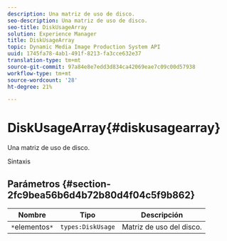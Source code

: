 ```yaml
---
description: Una matriz de uso de disco.
seo-description: Una matriz de uso de disco.
seo-title: DiskUsageArray
solution: Experience Manager
title: DiskUsageArray
topic: Dynamic Media Image Production System API
uuid: 1745fa78-4ab1-491f-8213-fa3cce632e37
translation-type: tm+mt
source-git-commit: 97a84e8e7edd3d834ca42069eae7c09c00d57938
workflow-type: tm+mt
source-wordcount: '28'
ht-degree: 21%

---
```



# DiskUsageArray{#diskusagearray}

Una matriz de uso de disco.

Sintaxis

## Parámetros {#section-2fc9bea56b6d4b72b80d4f04c5f9b862}

| Nombre | Tipo | Descripción |
|---|---|---|
| `*`elementos`*` | `types:DiskUsage` | Matriz de uso del disco. |

